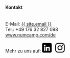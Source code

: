 ---
---
#### Kontakt
<br>
E-Mail: <a href="mailto:{{ site.email }}">{{ site.email }}</a>
<br>
Tel.: +49 176 32 827 098
<br>
<a href="{{ "/" | relative_url }}">www.numcamp.com/de</a>
<br>
<br>
Mehr zu uns auf:  
<a href="www.example.org" style="margin: 0.2rem 0.2rem 0.2rem 0"><img src="/assets/img/li_logo.svg" width="30" height="30"></a>
<a href="www.example.org" style="margin: 0.2rem"><img src="/assets/img/ig_logo.svg" width="30" height="30"></a>
